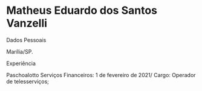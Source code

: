 # Matheus Eduardo dos Santos Vanzelli 



Dados Pessoais 

Marília/SP.


Experiência

Paschoalotto Serviços Financeiros: 1 de fevereiro de 2021/ Cargo:
Operador de telesserviços;




